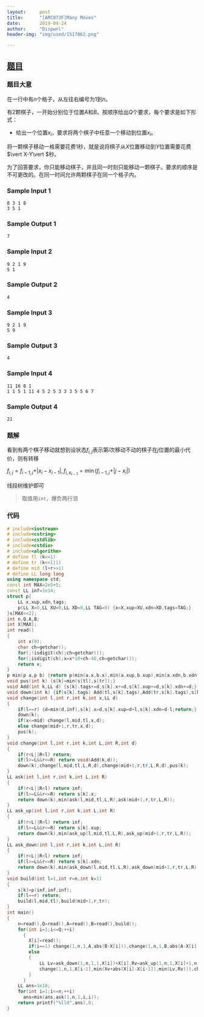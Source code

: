 ```yaml
---
layout:		post
title:		"[ARC073F]Many Moves"
date:		2019-04-24
author:		"Dispwnl"
header-img:	"img/used/1517062.png"

---
```


## [题目]()

### 题目大意

在一行中有$n$个格子，从左往右编号为$1$到$n$。

有$2$颗棋子，一开始分别位于位置$A$和$B$。按顺序给出$Q$个要求，每个要求是如下形式：

- 给出一个位置$x_i$，要求将两个棋子中任意一个移动到位置$x_i$。

将一颗棋子移动一格需要花费$1$秒，就是说将棋子从$X$位置移动到$Y$位置需要花费$\vert X-Y\vert $秒。

为了回答要求，你只能移动棋子，并且同一时刻只能移动一颗棋子。要求的顺序是不可更改的。在同一时间允许两颗棋子在同一个格子内。

### Sample Input 1

```plain
8 3 1 8
3 5 1
```

### Sample Output 1

```plain
7
```


### Sample Input 2


```plain
9 2 1 9
5 1
```

### Sample Output 2


```plain
4
```

### Sample Input 3

```plain
9 2 1 9
5 9
```

### Sample Output 3


```plain
4
```
### Sample Input 4


```plain
11 16 8 1
1 1 5 1 11 4 5 2 5 3 3 3 5 5 6 7
```

### Sample Output 4


```plain
21
```

### 题解

看到有两个棋子移动就想到设状态$f_{i,j}$表示第$i$次移动不动的棋子在$j$位置的最小代价，则有转移

$f_{i,j}=f_{i-1,j}+\vert x_i-x_{i-1} \vert,f_{i,x_{i-1}}=\min(f_{i-1,j}+\vert j-x_i\vert)$

线段树维护即可

> 取值用<code>int</code>，爆负两行泪

### 代码

```c++
# include<iostream>
# include<cstring>
# include<cstdlib>
# include<cstdio>
# include<algorithm>
# define tl (k<<1)
# define tr (k<<1|1)
# define mid (l+r>>1)
# define LL long long
using namespace std;
const int MAX=2e5+5;
const LL inf=1e14;
struct p{
	LL x,xup,xdn,tags;
	p(LL X=0,LL XU=0,LL XD=0,LL TAG=0) {x=X,xup=XU,xdn=XD,tags=TAG;}
}s[MAX<<2];
int n,Q,A,B;
int X[MAX];
int read()
{
	int x(0);
	char ch=getchar();
	for(;!isdigit(ch);ch=getchar());
	for(;isdigit(ch);x=x*10+ch-48,ch=getchar());
	return x;
}
p min(p a,p b) {return p(min(a.x,b.x),min(a.xup,b.xup),min(a.xdn,b.xdn));}
void pus(int k) {s[k]=min(s[tl],s[tr]);}
void Add(int k,LL d) {s[k].tags+=d,s[k].x+=d,s[k].xup+=d,s[k].xdn+=d;}
void down(int k) {if(s[k].tags) Add(tl,s[k].tags),Add(tr,s[k].tags),s[k].tags=0;}
void change(int l,int r,int k,int x,LL d)
{
	if(l==r) {d=min(d,inf),s[k].x=d,s[k].xup=d+l,s[k].xdn=d-l;return;}
	down(k);
	if(x<=mid) change(l,mid,tl,x,d);
	else change(mid+1,r,tr,x,d);
	pus(k);
}
void change(int l,int r,int k,int L,int R,int d)
{
	if(r<L||R<l) return;
	if(l>=L&&r<=R) return void(Add(k,d));
	down(k),change(l,mid,tl,L,R,d),change(mid+1,r,tr,L,R,d),pus(k);
}
LL ask(int l,int r,int k,int L,int R)
{
	if(r<L||R<l) return inf;
	if(l>=L&&r<=R) return s[k].x;
	return down(k),min(ask(l,mid,tl,L,R),ask(mid+1,r,tr,L,R));
}
LL ask_up(int l,int r,int k,int L,int R)
{
	if(r<L||R<l) return inf;
	if(l>=L&&r<=R) return s[k].xup;
	return down(k),min(ask_up(l,mid,tl,L,R),ask_up(mid+1,r,tr,L,R));
}
LL ask_down(int l,int r,int k,int L,int R)
{
	if(r<L||R<l) return inf;
	if(l>=L&&r<=R) return s[k].xdn;
	return down(k),min(ask_down(l,mid,tl,L,R),ask_down(mid+1,r,tr,L,R));
}
void build(int l=1,int r=n,int k=1)
{
	s[k]=p(inf,inf,inf);
	if(l==r) return;
	build(l,mid,tl),build(mid+1,r,tr);
}
int main()
{
	n=read(),Q=read(),A=read(),B=read(),build();
	for(int i=1;i<=Q;++i)
	  {
	  	X[i]=read();
	  	if(i==1) change(1,n,1,A,abs(B-X[i])),change(1,n,1,B,abs(A-X[i]));
		else
		{
			LL Lv=ask_down(1,n,1,1,X[i])+X[i],Rv=ask_up(1,n,1,X[i]+1,n)-X[i],Xv=ask(1,n,1,X[i-1],X[i-1]);
			change(1,n,1,X[i-1],min(Xv+abs(X[i]-X[i-1]),min(Lv,Rv))),change(1,n,1,1,X[i-1]-1,abs(X[i]-X[i-1])),change(1,n,1,X[i-1]+1,n,abs(X[i]-X[i-1]));
		}
	  }
	LL ans=1e18;
	for(int i=1;i<=n;++i)
	  ans=min(ans,ask(1,n,1,i,i));
	return printf("%lld",ans),0;
}
```

